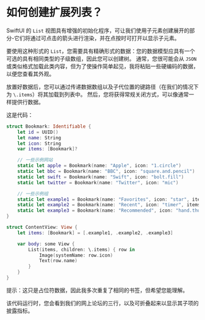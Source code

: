 如何创建扩展列表？
===

SwiftUI 的 `List` 视图具有增强的初始化程序，可让我们使用子元素创建展开的部分-它们将通过可点击的箭头进行渲染，并在点按时可打开以显示子元素。

要使用这种形式的 `List`，您需要具有精确形式的数据：您的数据模型应具有一个可选的具有相同类型的子级数组，因此您可以创建树。 通常，您很可能会从 `JSON` 或类似格式加载此类内容，但为了使操作简单起见，我将粘贴一些硬编码的数据，以便您查看其外观。

放置好数据后，您可以通过传递数据数组以及子代位置的键路径（在我们的情况下为 `\.items`）将其加载到列表中。 然后，您将获得常规关闭方式，可以像通常一样提供行数据。

这是代码：

```swift
struct Bookmark: Identifiable {
    let id = UUID()
    let name: String
    let icon: String
    var items: [Bookmark]?

    // 一些示例网站
    static let apple = Bookmark(name: "Apple", icon: "1.circle")
    static let bbc = Bookmark(name: "BBC", icon: "square.and.pencil")
    static let swift = Bookmark(name: "Swift", icon: "bolt.fill")
    static let twitter = Bookmark(name: "Twitter", icon: "mic")

    // 一些示例组
    static let example1 = Bookmark(name: "Favorites", icon: "star", items: [Bookmark.apple, Bookmark.bbc, Bookmark.swift, Bookmark.twitter])
    static let example2 = Bookmark(name: "Recent", icon: "timer", items: [Bookmark.apple, Bookmark.bbc, Bookmark.swift, Bookmark.twitter])
    static let example3 = Bookmark(name: "Recommended", icon: "hand.thumbsup", items: [Bookmark.apple, Bookmark.bbc, Bookmark.swift, Bookmark.twitter])
}

struct ContentView: View {
    let items: [Bookmark] = [.example1, .example2, .example3]

    var body: some View {
        List(items, children: \.items) { row in
            Image(systemName: row.icon)
            Text(row.name)
        }
    }
}
```

提示：这只是占位符数据，因此我多次重复了相同的书签，但希望您能理解。

该代码运行时，您会看到我们的网上论坛的三行，以及可折叠起来以显示其子项的披露指标。